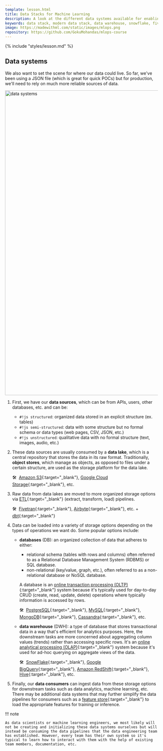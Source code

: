 ```yaml
---
template: lesson.html
title: Data Stacks for Machine Learning
description: A look at the different data systems available for enabling machine learning applications.
keywords: data stack, modern data stack, data warehouse, snowflake, fivetran, airbyte, dbt, systems design, mlops, applied ml, machine learning, ml in production, machine learning in production, applied machine learning
image: https://madewithml.com/static/images/mlops.png
repository: https://github.com/GokuMohandas/mlops-course
---
```


{% include "styles/lesson.md" %}

## Data systems

We also want to set the scene for where our data could live. So far, we've been using a JSON file (which is great for quick POCs) but for production, we'll need to rely on much more reliable sources of data.

<div class="ai-center-all">
    <img width="1000" src="/static/images/mlops/infrastructure/data.png" alt="data systems">
</div>

1. First, we have our **data sources**, which can be from APIs, users, other databases, etc. and can be:

    - `#!js structured`: organized data stored in an explicit structure (ex. tables)
    - `#!js semi-structured`: data with some structure but no formal schema or data types (web pages, CSV, JSON, etc.)
    - `#!js unstructured`: qualitative data with no formal structure (text, images, audio, etc.)

2. These data sources are usually consumed by a **data lake**, which is a central repository that stores the data in its raw format. Traditionally, **object stores**, which manage as objects, as opposed to files under a certain structure, are used as the storage platform for the data lake.

    🛠&nbsp; [Amazon S3](https://aws.amazon.com/s3/){:target="_blank"}, [Google Cloud Storage](https://cloud.google.com/storage){:target="_blank"}, etc.

3. Raw data from data lakes are moved to more organized storage options via [ETL](https://en.wikipedia.org/wiki/Extract,_transform,_load){:target="_blank"} (extract, transform, load) pipelines.

    🛠&nbsp; [Fivetran](https://www.fivetran.com/){:target="_blank"}, [Airbyte](https://airbyte.com/){:target="_blank"}, etc. + [dbt](https://www.getdbt.com/){:target="_blank"}

4. Data can be loaded into a variety of storage options depending on the types of operations we want do. Some popular options include:

    - **databases** (DB): an organized collection of data that adheres to either:
        - relational schema (tables with rows and columns) often referred to as a Relational Database Management System (RDBMS) or SQL database.
        - non-relational (key/value, graph, etc.), often referred to as a non-relational database or NoSQL database.

        A database is an [online transaction processing (OLTP)](https://en.wikipedia.org/wiki/Online_transaction_processing){:target="_blank"} system because it's typically used for day-to-day CRUD (create, read, update, delete) operations where typically information is accessed by rows.

        🛠&nbsp; [PostgreSQL](https://www.postgresql.org/){:target="_blank"}, [MySQL](https://www.mysql.com/){:target="_blank"}, [MongoDB](https://www.mongodb.com/){:target="_blank"}, [Cassandra](https://cassandra.apache.org/){:target="_blank"}, etc.

    - **data warehouse** (DWH): a type of database that stores transactional data in a way that's efficient for analytics purposes. Here, the downstream tasks are more concerned about aggregating column values (trends) rather than accessing specific rows. It's an [online analytical processing (OLAP)](https://en.wikipedia.org/wiki/Online_analytical_processing){:target="_blank"} system because it's used for ad-hoc querying on aggregate views of the data.

        🛠&nbsp; [SnowFlake](https://www.snowflake.com/){:target="_blank"}, [Google BigQuery](https://cloud.google.com/bigquery){:target="_blank"}, [Amazon RedShift](https://aws.amazon.com/redshift/){:target="_blank"}, [Hive](https://hive.apache.org/){:target="_blank"}, etc.

5. Finally, our **data consumers** can ingest data from these storage options for downstream tasks such as data analytics, machine learning, etc. There may be additional data systems that may further simplify the data pipelines for consumers such as a [feature store](feature-store.md){:target="_blank"} to load the appropriate features for training or inference.

!!! note

    As data scientists or machine learning engineers, we most likely will not be creating and initializing these data systems ourselves but will instead be consuming the data pipelines that the data engineering team has established. However, every team has their own system so it's typical to learn how to interact with them with the help of existing team members, documentation, etc.

